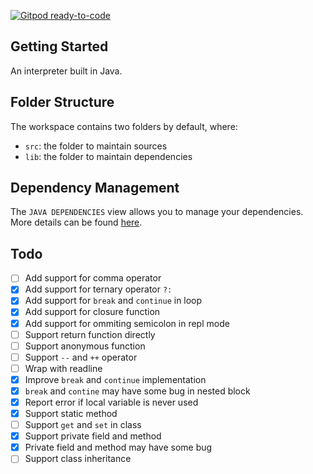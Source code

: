 [![Gitpod ready-to-code](https://img.shields.io/badge/Gitpod-ready--to--code-blue?logo=gitpod)](https://gitpod.io/#https://github.com/doouding/Lox)

## Getting Started

An interpreter built in Java.

## Folder Structure

The workspace contains two folders by default, where:

- `src`: the folder to maintain sources
- `lib`: the folder to maintain dependencies

## Dependency Management

The `JAVA DEPENDENCIES` view allows you to manage your dependencies. More details can be found [here](https://github.com/microsoft/vscode-java-pack/blob/master/release-notes/v0.9.0.md#work-with-jar-files-directly).

## Todo

 - [ ] Add support for comma operator
 - [x] Add support for ternary operator `?:`
 - [x] Add support for `break` and `continue` in loop
 - [x] Add support for closure function
 - [x] Add support for ommiting semicolon in repl mode
 - [ ] Support return function directly
 - [ ] Support anonymous function
 - [ ] Support `--` and `++` operator
 - [ ] Wrap with readline
 - [x] Improve `break` and `continue` implementation
 - [x] `break` and `contine` may have some bug in nested block
 - [x] Report error if local variable is never used
 - [x] Support static method
 - [ ] Support `get` and `set` in class
 - [x] Support private field and method
 - [x] Private field and method may have some bug
 - [ ] Support class inheritance
